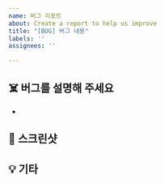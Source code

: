 ```yaml
---
name: 버그 리포트
about: Create a report to help us improve
title: "[BUG] 버그 내용"
labels: ''
assignees: ''

---
```


## ☠️ 버그를 설명해 주세요

<!-- 버그가 무엇인지에 대한 명확하고 간결한 설명을 해주세요. -->

*

## 📸 스크린샷

<!-- 해당하는 경우 문제를 설명하는 데 도움이 되는 스크린샷이나 비디오를 추가해 주세요. -->

## 💡 기타

<!-- 추가적인 문제에 대한 설명을 적어주세요. -->
>
